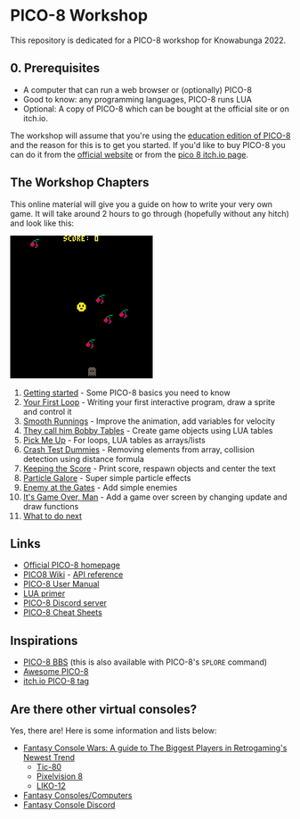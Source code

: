# PICO-8 Workshop

This repository is dedicated for a PICO-8 workshop for Knowabunga 2022.

## 0. Prerequisites

- A computer that can run a web browser or (optionally) PICO-8
- Good to know: any programming languages, PICO-8 runs LUA
- Optional: A copy of PICO-8 which can be bought at the official site or on itch.io.

The workshop will assume that you're using the [education edition of PICO-8](https://www.pico-8-edu.com/) and the reason for this is to get you started. If you'd like to buy PICO-8 you can do it from the [official website](https://www.lexaloffle.com/pico-8.php) or from the [pico 8 itch.io page](https://lexaloffle.itch.io/pico-8).

## The Workshop Chapters

This online material will give you a guide on how to write your very own game. It will take around 2 hours to go through (hopefully without any hitch) and look like this:

![Game Demo](./assets/game-demo.gif)

1. [Getting started](./1-getting-started.md) - Some PICO-8 basics you need to know
2. [Your First Loop](./2-your-first-loop.md) - Writing your first interactive program, draw a sprite and control it
3. [Smooth Runnings](./3-smooth-runnings.md) - Improve the animation, add variables for velocity
4. [They call him Bobby Tables](./4-bobby-tables.md) - Create game objects using LUA tables
5. [Pick Me Up](./5-pick-me-up.md) - For loops, LUA tables as arrays/lists
6. [Crash Test Dummies](./6-crash-test-dummies.md) - Removing elements from array, collision detection using distance formula
7. [Keeping the Score](./7-keeping-the-score.md) - Print score, respawn objects and center the text
8. [Particle Galore](./8-particle-galore) - Super simple particle effects
9. [Enemy at the Gates](./9-enemy-at-the-gates) - Add simple enemies
10. [It's Game Over, Man](./10-game-over) - Add a game over screen by changing update and draw functions
11. [What to do next](./11-what-to-do-next)

## Links

- [Official PICO-8 homepage](https://www.lexaloffle.com/pico-8.php)
- [PICO8 Wiki](https://pico-8.fandom.com/wiki/Pico-8_Wikia) - [API reference](https://pico-8.fandom.com/wiki/APIReference)
- [PICO-8 User Manual](https://www.lexaloffle.com/dl/docs/pico-8_manual.html)
- [LUA primer](https://github.com/THE-ORONCO/pico-8/wiki/Lua-Syntax-Primer)
- [PICO-8 Discord server](https://discord.gg/MhQAzTw)
- [PICO-8 Cheat Sheets](https://www.lexaloffle.com/bbs/?tid=28207)

## Inspirations

- [PICO-8 BBS](https://www.lexaloffle.com/bbs/?cat=7) (this is also available with PICO-8's `SPLORE` command)
- [Awesome PICO-8](https://github.com/pico-8/awesome-PICO-8)
- [itch.io PICO-8 tag](https://itch.io/games/tag-pico-8)

## Are there other virtual consoles?

Yes, there are! Here is some information and lists below:

- [Fantasy Console Wars: A guide to The Biggest Players in Retrogaming's Newest Trend](https://medium.com/@G05P3L/fantasy-console-wars-a-guide-to-the-biggest-players-in-retrogamings-newest-trend-56bbe948474d)
  - [Tic-80](https://tic80.com)
  - [Pixelvision 8](https://pixelvision8.itch.io/p8)
  - [LIKO-12](https://github.com/LIKO-12/LIKO-12)
- [Fantasy Consoles/Computers](https://paladin-t.github.io/fantasy)
- [Fantasy Console Discord](https://discord.gg/jcT9CXDgHB)
